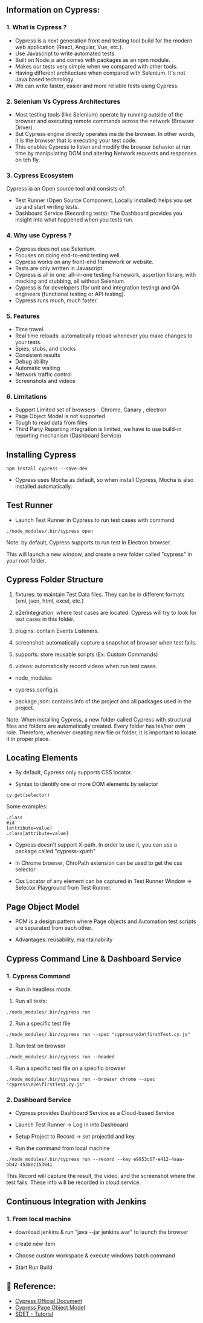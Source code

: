 ## Information on Cypress:

### 1. What is Cypress ?

- Cypress is a next generation front end testing tool build for the modern web application (React, Angular, Vue, etc.).
- Use Javascript to write automated tests.
- Built on Node.js and comes with packages as an npm module.
- Makes our tests very simple when we compared with other tools.
- Having different architecture when compared with Selenium. It's not Java based technology.
- We can write faster, easier and more reliable tests using Cypress.

### 2. Selenium Vs Cypress Architectures

- Most testing tools (like Selenium) operate by running outside of the browser and executing remote commands across the network (Browser Driver).
- But Cypress engine directly operates inside the browser. In other words, it is the browser that is executing your test code.
- This enables Cypress to listen and modify the browser behavior at run time by manipulating DOM and altering Network requests and responses on teh fly.

### 3. Cypress Ecosystem

Cypress ia an Open source tool and consists of:

- Test Runner (Open Source Component. Locally installed) helps you set up and start writing tests.
- Dashboard Service (Recording tests): The Dashboard provides you insight into what happened when you tests run.

### 4. Why use Cypress ?

- Cypress does not use Selenium.
- Focuses on doing end-to-end testing well.
- Cypress works on any front-end framework or website.
- Tests are only written in Javascript.
- Cypress is all in one: all-in-one testing framework, assertion library, with mocking and stubbing, all without Selenium.
- Cypress is for developers (for unit and integration testing) and QA engineers (functional testing or API testing).
- Cypress runs much, much faster.

### 5. Features

- Time travel
- Real time reloads: automatically reload whenever you make changes to your tests.
- Spies, stubs, and clocks
- Consistent results
- Debug ability
- Automatic waiting
- Network traffic control
- Screenshots and videos

### 6. Limitations

- Support Limited set of browsers - Chrome, Canary , electron
- Page Object Model is not supported
- Tough to read data from files
- Third Party Reporting integration is limited, we have to use build-in reporting mechanism (Dashboard Service)

## Installing Cypress

```console
npm install cypress --save-dev
```

- Cypress uses Mocha as default, so when install Cypress, Mocha is also installed automatically.

## Test Runner

- Launch Test Runner in Cypress to run test cases with command

```console
./node_modules/.bin/cypress open
```

Note: by default, Cypress supports to run test in Electron browser.

This will launch a new window, and create a new folder called "cypress" in your root folder.

## Cypress Folder Structure

1. fixtures: to maintain Test Data files. They can be in different formats (xml, json, html, excel, etc.)

2. e2e/integration: where test cases are located. Cypress will try to look for test cases in this folder.

3. plugins: contain Events Listeners.

4. screenshot: automatically capture a snapshot of browser when test fails.

5. supports: store reusable scripts (Ex: Custom Commands)

6. videos: automatically record videos when run test cases.

- node_modules

- cypress.config.js

- package.json: contains info of the project and all packages used in the project.

Note: When installing Cypress, a new folder called Cypress with structural files and folders are automatically created. Every folder has his/her own role. Therefore, whenever creating new file or folder, it is important to locate it in proper place.

## Locating Elements

- By default, Cypress only supports CSS locator.

- Syntax to identify one or more DOM elements by selector

```console
cy.get(selector)
```

Some examples:

```console
.class
#id
[attribute=value]
.class[attribute=value]
```

- Cypress doesn't support X-path. In order to use it, you can use a package called "cypress-xpath"

- In Chrome browser, ChroPath extension can be used to get the css selector

- Css Locator of any element can be captured in Test Runner Window => Selector Playground from Test Runner.

## Page Object Model

- POM is a design pattern where Page objects and Automation test scripts are separated from each other.

- Advantages: reusability, maintainability

## Cypress Command Line & Dashboard Service

### 1. Cypress Command

- Run in headless mode.

1. Run all tests:

```console
./node_modules/.bin/cypress run
```

2. Run a specific test file

```console
./node_modules/.bin/cypress run --spec "cypress\e2e\firstTest.cy.js"
```

3. Run test on browser

```console
./node_modules/.bin/cypress run --headed
```

4. Run a specific test file on a specific browser

```console
./node_modules/.bin/cypress run --browser chrome --spec "cypress\e2e\firstTest.cy.js"
```

### 2. Dashboard Service

- Cypress provides Dashboard Service as a Cloud-based Service

- Launch Test Runner -> Log In into Dashboard

- Setup Project to Record -> set projectId and key

- Run the command from local machine

```console
./node_modules/.bin/cypress run --record --key e9953c67-e412-4aaa-bb42-4538ec153041
```

This Record will capture the result, the video, and the screenshot where the test fails. These info will be recorded in cloud service.

## Continuous Integration with Jenkins

### 1. From local machine

- download jenkins & run "java --jar jenkins.war" to launch the browser

- create new item

- Choose custom workspace & execute windows batch command

- Start Run Build

## 🔗 Reference:

- [Cypress Official Document](https://www.cypress.io/)
- [Cypress Page Object Model](https://www.browserstack.com/guide/cypress-page-object-model)
- [SDET - Tutorial](https://www.youtube.com/c/pavanoltraining)

